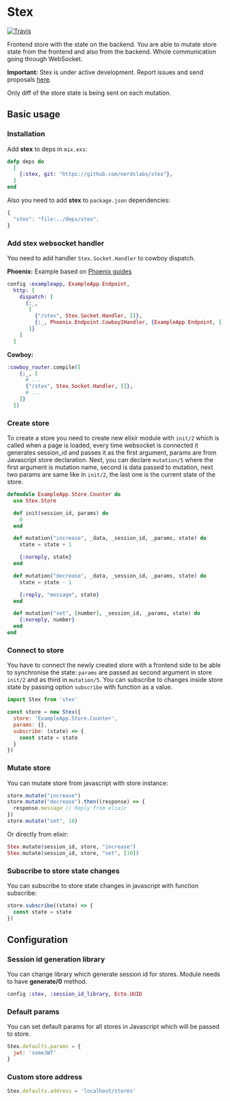 # Stex

[![Travis](https://img.shields.io/travis/nerdslabs/stex.svg)](https://travis-ci.org/nerdslabs/stex)

Frontend store with the state on the backend. You are able to mutate store state from the frontend and also from the backend. Whole communication going through WebSocket.

**Important:** Stex is under active development. Report issues and send proposals [here](https://github.com/nerdslabs/stex/issues/new).

Only diff of the store state is being sent on each mutation.

## Basic usage

### Installation

Add **stex** to deps in `mix.exs`:

```elixir
defp deps do
  [
    {:stex, git: "https://github.com/nerdslabs/stex"},
  ]
end
```

Also you need to add **stex** to `package.json` dependencies:

```javascript
{
  "stex": "file:../deps/stex",
}
```

### Add stex websocket handler

You need to add handler `Stex.Socket.Handler` to cowboy dispatch.

**Phoenix:**
Example based on [Phoenix guides](https://hexdocs.pm/phoenix/Phoenix.Endpoint.Cowboy2Adapter.html)

```elixir
config :exampleapp, ExampleApp.Endpoint,
  http: [
    dispatch: [
      {:_,
       [
         {"/stex", Stex.Socket.Handler, []},
         {:_, Phoenix.Endpoint.Cowboy2Handler, {ExampleApp.Endpoint, []}}
       ]}
    ]
  ]
```

**Cowboy:**
```elixir
:cowboy_router.compile([
    {:_, [
      # ...
      {"/stex", Stex.Socket.Handler, []},
      # ...
    ]}
  ])
```

### Create store

To create a store you need to create new elixir module with `init/2` which is called when a page is loaded, every time websocket is connected it generates session_id and passes it as the first argument, params are from Javascript store declaration. Next, you can declare `mutation/5` where the first argument is mutation name, second is data passed to mutation, next two params are same like in `init/2`, the last one is the current state of the store.

```elixir
defmodule ExampleApp.Store.Counter do
  use Stex.Store

  def init(session_id, params) do
    0
  end

  def mutation("increase", _data, _session_id, _params, state) do
    state = state + 1

    {:noreply, state}
  end

  def mutation("decrease", _data, _session_id, _params, state) do
    state = state - 1

    {:reply, "message", state}
  end

  def mutation("set", [number], _session_id, _params, state) do
    {:noreply, number}
  end
end
```

### Connect to store

You have to connect the newly created store with a frontend side to be able to synchronise the state: `params` are passed as second argument in store `init/2` and as third in `mutation/5`. You can subscribe to changes inside store state by passing option `subscribe` with function as a value.

```javascript
import Stex from 'stex'

const store = new Stex({
  store: 'ExampleApp.Store.Counter',
  params: {},
  subscribe: (state) => {
    const state = state
  }
})
```

### Mutate store

You can mutate store from javascript with store instance:

```javascript
store.mutate("increase")
store.mutate("decrease").then((response) => {
  response.message // Reply from elixir
})
store.mutate("set", 10)
```

Or directly from elixir:

```elixir
Stex.mutate(session_id, store, "increase")
Stex.mutate(session_id, store, "set", [10])
```

### Subscribe to store state changes

You can subscribe to store state changes in javascript with function subscribe:

```javascript
store.subscribe((state) => {
  const state = state
})
```

## Configuration

### Session id generation library

You can change library which generate session id for stores. Module needs to have **generate/0** method.

```elixir
config :stex, :session_id_library, Ecto.UUID
```

### Default params

You can set default params for all stores in Javascript which will be passed to store.

```javascript
Stex.defaults.params = {
  jwt: 'someJWT'
}
```

### Custom store address

```javascript
Stex.defaults.address = 'localhost/stores'
```